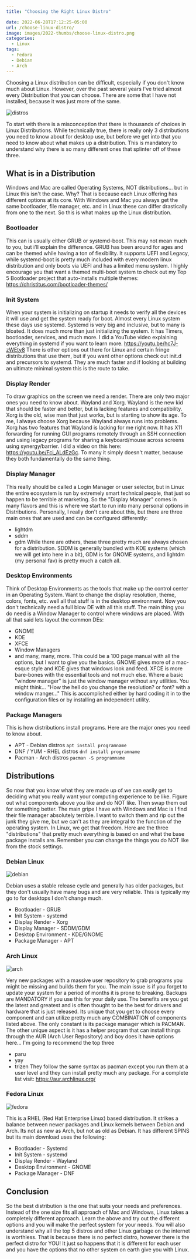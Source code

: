 ```yaml
---
title: "Choosing the Right Linux Distro"

date: 2022-06-28T17:12:25-05:00
url: /choose-linux-distro/
image: images/2022-thumbs/choose-linux-distro.png
categories:
  - Linux
tags:
  - Fedora
  - Debian
  - Arch
---
```

Choosing a Linux distribution can be difficult, especially if you don't know much about Linux. However, over the past several years I've tried almost every Distribution that you can choose. There are some that I have not installed, because it was just more of the same. 
<!--more-->
![distros](/images/2022/choose-linux-distribution/distros.png)

To start with there is a misconception that there is thousands of choices in Linux Distributions. While technically true, there is really only 3 distributions you need to know about for desktop use, but before we get into that you need to know about what makes up a distribution. This is mandatory to understand why there is so many different ones that splinter off of these three. 

## What is in a Distribution

Windows and Mac are called Operating Systems, NOT distributions... but in Linux this isn't the case. Why? That is because each Linux offering has different options at its core. With Windows and Mac you always get the same bootloader, file manager, etc. and in Linux these can differ drastically from one to the next. So this is what makes up the Linux distribution.

### Bootloader
This can is usually either GRUB or systemd-boot. This may not mean much to you, but i'll explain the difference. GRUB has been around for ages and can be themed while having a ton of flexibility. It supports UEFI and Legacy, while systemd-boot is pretty much included with every modern linux distribution and only boots via UEFI and has a limited menu system. I highly encourage you that want a themed multi-boot system to check out my Top 5 Bootloader project that auto-installs multiple themes: <https://christitus.com/bootloader-themes/>

### Init System
When your system is initializing on startup it needs to verify all the devices it will use and get the system ready for boot. Almost every Linux system these days use systemd. Systemd is very big and inclusive, but to many is bloated. It does much more than just initializing the system. It has Timers, bootloader, services, and much more. I did a YouTube video explaining everything in systemd if you want to learn more. <https://youtu.be/hc7J-zWEty8>
There is other options out there for Linux and certain fringe distributions that use them, but if you want other options check out init.d and precursors to systemd. They are much faster and if looking at building an ultimate minimal system this is the route to take. 

### Display Render
To draw graphics on the screen we need a render. There are only two major ones you need to know about. Wayland and Xorg. Wayland is the new kid that should be faster and better, but is lacking features and compatibility. Xorg is the old, wise man that just works, but is starting to show its age. To me, I always choose Xorg because Wayland always runs into problems. Xorg has two features that Wayland is lacking for me right now. It has X11 forwarding for running GUI programs remotely through an SSH connection and using legacy programs for sharing a keyboard/mouse across screens using synergy/barrier. I did a video on this here: <https://youtu.be/Fci_ALdEzGc>. To many it simply doesn't matter, because they both fundamentally do the same thing. 

### Display Manager
This really should be called a Login Manager or user selector, but in Linux the entire ecosystem is run by extremely smart technical people, that just so happen to be terrible at marketing. So the "Display Manager" comes in many flavors and this is where we start to run into many personal options in Distributions. Personally, I really don't care about this, but there are three main ones that are used and can be configured differently:
- lightdm
- sddm
- gdm
While there are others, these three pretty much are always chosen for a distribution. SDDM is generally bundled with KDE systems (which we will get into here in a bit), GDM is for GNOME systems, and lightdm (my personal fav) is pretty much a catch all. 

### Desktop Environments
Think of Desktop Environments as the tools that make up the control center in an Operating System. Want to change the display resolution, theme, colors, fonts, etc. well all that stuff is in the desktop environment. Now you don't technically need a full blow DE with all this stuff. The main thing you do need is a Window Manager to control where windows are placed. With all that said lets layout the common DEs:
- GNOME
- KDE
- XFCE
- Window Managers
- and many, many, more. 
This could be a 100 page manual with all the options, but I want to give you the basics. GNOME gives more of a mac-esque style and KDE gives that windows look and feed. XFCE is more bare-bones with the essential tools and not much else. Where a basic "window manager" is just the window manager without any utilities. You might think... "How the hell do you change the resolution? or font? with a window manger..." This is accomplished either by hard coding it in to the configuration files or by installing an independent utility. 

### Package Managers
This is how distributions install programs. Here are the major ones you need to know about. 
- APT - Debian distros `apt install programname`
- DNF / YUM - RHEL distros `dnf install programname`
- Pacman - Arch distros `pacman -S programname`

## Distributions
So now that you know what they are made up of we can easily get to deciding what you really want your computing experience to be like. Figure out what components above you like and do NOT like. Then swap them out for something better. The main gripe I have with Windows and Mac is I find their file manager absolutely terrible. I want to switch them and rip out the junk they give me, but we can't as they are integral to the function of the operating system. In Linux, we get that freedom. Here are the three "distributions" that pretty much everything is based on and what the base package installs are. Remember you can change the things you do NOT like from the stock settings. 

### Debian Linux
![debian](/images/2022/choose-linux-distribution/debian.png)

Debian uses a stable release cycle and generally has older packages, but they don't usually have many bugs and are very reliable. This is typically my go to for desktops I don't change much.
- Bootloader - GRUB
- Init System - systemd
- Display Render - Xorg
- Display Manager - SDDM/GDM
- Desktop Environment - KDE/GNOME
- Package Manager - APT

### Arch Linux
![arch](/images/2022/choose-linux-distribution/arch.png)

Very new packages with a massive user repository to grab programs you might be missing and builds them for you. The main issue is if you forget to update your system for a period of months it is prone to breaking. Backups are MANDATORY if you use this for your daily use. The benefits are you get the latest and greatest and is often thought to be the best for drivers and hardware that is just released. Its unique that you get to choose every component and can utilize pretty much any COMBINATION of components listed above. The only constant is its package manager which is PACMAN. The other unique aspect is it has a helper program that can install things through the AUR (Arch User Repository) and boy does it have options here... I'm going to recommend the top three
- paru
- yay
- trizen
They follow the same syntax as pacman except you run them at a user level and they can install pretty much any package. For a complete list visit: <https://aur.archlinux.org/>

### Fedora Linux
![fedora](/images/2022/choose-linux-distribution/fedora.png)

This is a RHEL (Red Hat Enterprise Linux) based distribution. It strikes a balance between newer packages and Linux kernels between Debian and Arch. Its not as new as Arch, but not as old as Debian. It has different SPINS but its main download uses the following:
- Bootloader - Systemd
- Init System - systemd
- Display Render - Wayland
- Desktop Environment - GNOME
- Package Manager - DNF

## Conclusion
So the best distribution is the one that suits your needs and preferences. Instead of the one size fits all approach of Mac and Windows, Linux takes a completely different approach. Learn the above and try out the different options and you will make the perfect system for your needs. You will also understand why all the top 5 distros and other Linux garbage on the internet is worthless. That is because there is no perfect distro, however there is the perfect distro for YOU! It just so happens that it is different for each user and you have the options that no other system on earth give you with Linux.





